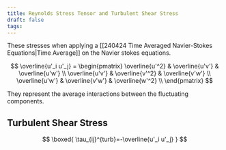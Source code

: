 ```yaml
---
title: Reynolds Stress Tensor and Turbulent Shear Stress
draft: false
tags:
---
```

These stresses when applying a [[240424 Time Averaged Navier-Stokes Equations|Time Average]] on the Navier stokes equations. 

$$
\overline{u'_i u'_j} = 
\begin{pmatrix}
\overline{u'^2} & \overline{u'v'} & \overline{u'w'} \\
\overline{u'v'} & \overline{v'^2} & \overline{v'w'} \\
\overline{u'w'} & \overline{v'w'} & \overline{w'^2} \\
\end{pmatrix}
$$

They represent the average interactions between the fluctuating components. 

## Turbulent Shear Stress 

$$
\boxed{
\tau_{ij}^{turb}=-\overline{u'_i u'_j}
}
$$

